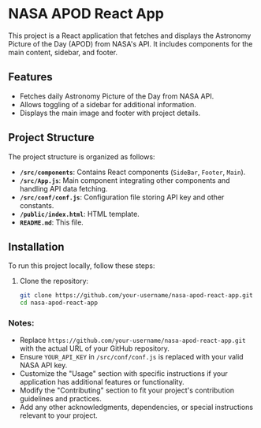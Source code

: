 # NASA APOD React App

This project is a React application that fetches and displays the Astronomy Picture of the Day (APOD) from NASA's API. It includes components for the main content, sidebar, and footer.

## Features

- Fetches daily Astronomy Picture of the Day from NASA API.
- Allows toggling of a sidebar for additional information.
- Displays the main image and footer with project details.

## Project Structure

The project structure is organized as follows:



- **`/src/components`**: Contains React components (`SideBar`, `Footer`, `Main`).
- **`/src/App.js`**: Main component integrating other components and handling API data fetching.
- **`/src/conf/conf.js`**: Configuration file storing API key and other constants.
- **`/public/index.html`**: HTML template.
- **`README.md`**: This file.

## Installation

To run this project locally, follow these steps:

1. Clone the repository:
   ```bash
   git clone https://github.com/your-username/nasa-apod-react-app.git
   cd nasa-apod-react-app


### Notes:

- Replace `https://github.com/your-username/nasa-apod-react-app.git` with the actual URL of your GitHub repository.
- Ensure `YOUR_API_KEY` in `/src/conf/conf.js` is replaced with your valid NASA API key.
- Customize the "Usage" section with specific instructions if your application has additional features or functionality.
- Modify the "Contributing" section to fit your project's contribution guidelines and practices.
- Add any other acknowledgments, dependencies, or special instructions relevant to your project.

